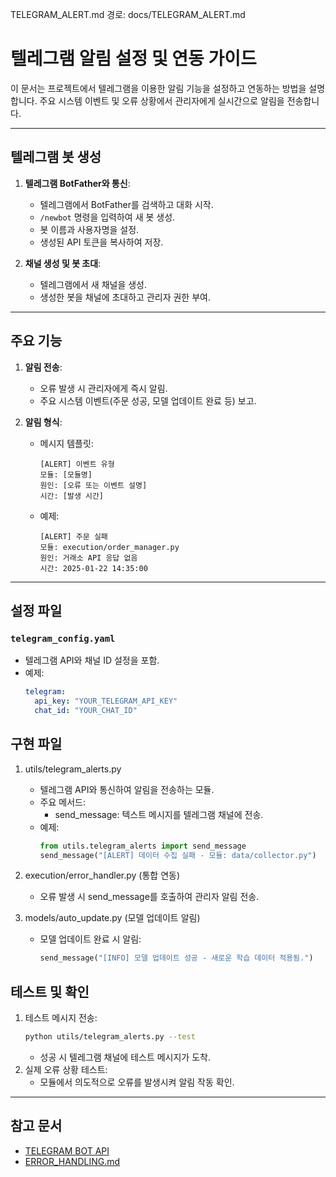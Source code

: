 TELEGRAM_ALERT.md
경로: docs/TELEGRAM_ALERT.md


# 텔레그램 알림 설정 및 연동 가이드

이 문서는 프로젝트에서 텔레그램을 이용한 알림 기능을 설정하고 연동하는 방법을 설명합니다. 주요 시스템 이벤트 및 오류 상황에서 관리자에게 실시간으로 알림을 전송합니다.

---

## 텔레그램 봇 생성
1. **텔레그램 BotFather와 통신**:
   - 텔레그램에서 BotFather를 검색하고 대화 시작.
   - `/newbot` 명령을 입력하여 새 봇 생성.
   - 봇 이름과 사용자명을 설정.
   - 생성된 API 토큰을 복사하여 저장.

2. **채널 생성 및 봇 초대**:
   - 텔레그램에서 새 채널을 생성.
   - 생성한 봇을 채널에 초대하고 관리자 권한 부여.

---

## 주요 기능
1. **알림 전송**:
   - 오류 발생 시 관리자에게 즉시 알림.
   - 주요 시스템 이벤트(주문 성공, 모델 업데이트 완료 등) 보고.

2. **알림 형식**:
   - 메시지 템플릿:
     ```
     [ALERT] 이벤트 유형
     모듈: [모듈명]
     원인: [오류 또는 이벤트 설명]
     시간: [발생 시간]
     ```
   - 예제:
     ```
     [ALERT] 주문 실패
     모듈: execution/order_manager.py
     원인: 거래소 API 응답 없음
     시간: 2025-01-22 14:35:00
     ```

---

## 설정 파일
### `telegram_config.yaml`
- 텔레그램 API와 채널 ID 설정을 포함.
- 예제:
  ```yaml
  telegram:
    api_key: "YOUR_TELEGRAM_API_KEY"
    chat_id: "YOUR_CHAT_ID"
  ```

## 구현 파일
1. utils/telegram_alerts.py
   - 텔레그램 API와 통신하여 알림을 전송하는 모듈.
   - 주요 메서드:
     - send_message: 텍스트 메시지를 텔레그램 채널에 전송.
   - 예제:
     ```python
     from utils.telegram_alerts import send_message
     send_message("[ALERT] 데이터 수집 실패 - 모듈: data/collector.py")
     ```

2. execution/error_handler.py (통합 연동)
   - 오류 발생 시 send_message를 호출하여 관리자 알림 전송.
3. models/auto_update.py (모델 업데이트 알림)
   - 모델 업데이트 완료 시 알림:
     ```python
     send_message("[INFO] 모델 업데이트 성공 - 새로운 학습 데이터 적용됨.")
     ```

## 테스트 및 확인
1. 테스트 메시지 전송:
   ```bash
   python utils/telegram_alerts.py --test
   ```
   - 성공 시 텔레그램 채널에 테스트 메시지가 도착.
2. 실제 오류 상황 테스트:
   - 모듈에서 의도적으로 오류를 발생시켜 알림 작동 확인.

---

## 참고 문서
- [TELEGRAM BOT API](https://core.telegram.org/bots/api)
- [ERROR_HANDLING.md](ERROR_HANDLING.md)
